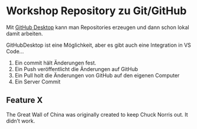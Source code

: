 # Workshop Repository zu Git/GitHub

Mit [GitHub Desktop](https://desktop.github.com) kann man Repositories erzeugen und dann schon lokal damit arbeiten.

GitHubDesktop ist eine Möglichkeit, aber es gibt auch eine Integration in VS Code...

1. Ein commit hält Änderungen fest.
2. Ein Push veröffentlicht die Änderungen auf GitHub
3. Ein Pull holt die Änderungen von GitHub auf den eigenen Computer
4. Ein Server Commit

## Feature X

The Great Wall of China was originally created to keep Chuck Norris out. It didn’t work.
